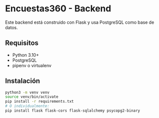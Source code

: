 # Encuestas360 - Backend

Este backend está construido con Flask y usa PostgreSQL como base de datos.

## Requisitos

- Python 3.10+
- PostgreSQL
- pipenv o virtualenv

## Instalación

```bash
python3 -m venv venv
source venv/bin/activate
pip install -r requirements.txt
# O individualmente:
pip install flask flask-cors flask-sqlalchemy psycopg2-binary
